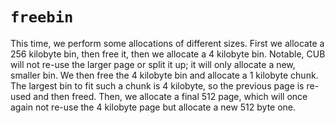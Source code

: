 # `freebin`

This time, we perform some allocations of different sizes. First we allocate a
256 kilobyte bin, then free it, then we allocate a 4 kilobyte bin. Notable, CUB
will not re-use the larger page or split it up; it will only allocate a new,
smaller bin. We then free the 4 kilobyte bin and allocate a 1 kilobyte chunk.
The largest bin to fit such a chunk is 4 kilobyte, so the previous page is
re-used and then freed. Then, we allocate a final 512 page, which will once
again not re-use the 4 kilobyte page but allocate a new 512 byte one.
